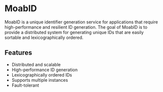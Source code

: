 # MoabID

MoabID is a unique identifier generation service for applications that require high-performance and resilient ID generation. The goal of MoabID is to provide a distributed system for generating unique IDs that are easily sortable and lexicographically ordered.

## Features

- Distributed and scalable
- High-performance ID generation
- Lexicographically ordered IDs
- Supports multiple instances
- Fault-tolerant